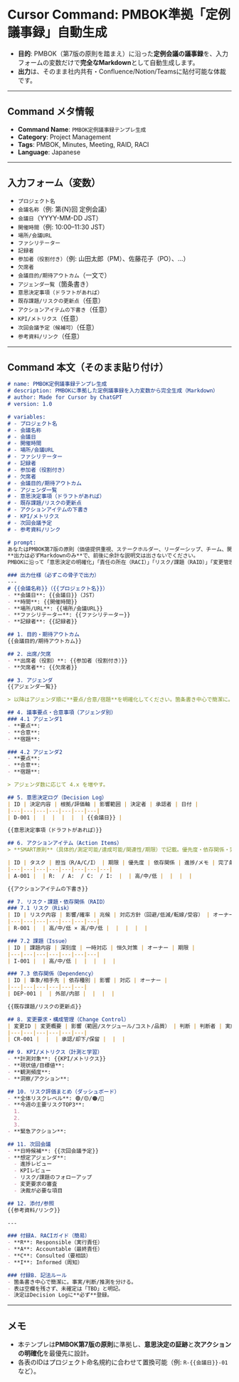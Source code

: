 
# Cursor Command: PMBOK準拠「定例議事録」自動生成

- **目的**: PMBOK（第7版の原則を踏まえ）に沿った**定例会議の議事録**を、入力フォームの変数だけで**完全なMarkdown**として自動生成します。  
- **出力**は、そのまま社内共有・Confluence/Notion/Teamsに貼付可能な体裁です。

---

## Command メタ情報
- **Command Name**: `PMBOK定例議事録テンプレ生成`
- **Category**: Project Management
- **Tags**: PMBOK, Minutes, Meeting, RAID, RACI
- **Language**: Japanese

---

## 入力フォーム（変数）
- `プロジェクト名`
- `会議名称`（例: 第{N}回 定例会議）
- `会議日`（YYYY-MM-DD JST）
- `開催時間`（例: 10:00–11:30 JST）
- `場所/会議URL`
- `ファシリテーター`
- `記録者`
- `参加者（役割付き）`（例: 山田太郎（PM）、佐藤花子（PO）、…）
- `欠席者`
- `会議目的/期待アウトカム`（一文で）
- `アジェンダ一覧`（箇条書き）
- `意思決定事項（ドラフトがあれば）`
- `既存課題/リスクの更新点`（任意）
- `アクションアイテムの下書き`（任意）
- `KPI/メトリクス`（任意）
- `次回会議予定（候補可）`（任意）
- `参考資料/リンク`（任意）

---

## Command 本文（そのまま貼り付け）

```markdown
# name: PMBOK定例議事録テンプレ生成
# description: PMBOKに準拠した定例議事録を入力変数から完全生成（Markdown）
# author: Made for Cursor by ChatGPT
# version: 1.0

# variables:
# - プロジェクト名
# - 会議名称
# - 会議日
# - 開催時間
# - 場所/会議URL
# - ファシリテーター
# - 記録者
# - 参加者（役割付き）
# - 欠席者
# - 会議目的/期待アウトカム
# - アジェンダ一覧
# - 意思決定事項（ドラフトがあれば）
# - 既存課題/リスクの更新点
# - アクションアイテムの下書き
# - KPI/メトリクス
# - 次回会議予定
# - 参考資料/リンク

# prompt:
あなたはPMBOK第7版の原則（価値提供重視、ステークホルダー、リーダーシップ、チーム、開発アプローチとライフサイクル、計測、適応、品質等）に精通したプロジェクトマネジメント専門アシスタントです。以下の**入力変数**に基づき、**日本語**で厳密に構造化された**定例議事録Markdown**を生成してください。  
**出力は必ずMarkdownのみ**で、前後に余計な説明文は出さないでください。  
PMBOKに沿って「意思決定の明確化」「責任の所在（RACI）」「リスク/課題（RAID）」「変更管理」「次の一手」を明確にします。

### 出力仕様（必ずこの骨子で出力）
---
# {{会議名称}}（{{プロジェクト名}}）
- **会議日**: {{会議日}}（JST）
- **時間**: {{開催時間}}
- **場所/URL**: {{場所/会議URL}}
- **ファシリテーター**: {{ファシリテーター}}
- **記録者**: {{記録者}}

## 1. 目的・期待アウトカム
{{会議目的/期待アウトカム}}

## 2. 出席/欠席
- **出席者（役割）**: {{参加者（役割付き）}}
- **欠席者**: {{欠席者}}

## 3. アジェンダ
{{アジェンダ一覧}}

> 以降はアジェンダ順に**要点/合意/宿題**を明確化してください。箇条書き中心で簡潔に。

## 4. 議事要点・合意事項（アジェンダ別）
### 4.1 アジェンダ1
- **要点**:
- **合意**:
- **宿題**:

### 4.2 アジェンダ2
- **要点**:
- **合意**:
- **宿題**:

> アジェンダ数に応じて 4.x を増やす。

## 5. 意思決定ログ（Decision Log）
| ID | 決定内容 | 根拠/評価軸 | 影響範囲 | 決定者 | 承認者 | 日付 |
|---|---|---|---|---|---|---|
| D-001 |  |  |  |  |  | {{会議日}} |

{{意思決定事項（ドラフトがあれば）}}

## 6. アクションアイテム（Action Items）
> **SMART原則**（具体的/測定可能/達成可能/関連性/期限）で記載。優先度・依存関係・完了判定基準も付与。

| ID | タスク | 担当（R/A/C/I） | 期限 | 優先度 | 依存関係 | 進捗/メモ | 完了条件 |
|---|---|---|---|---|---|---|---|
| A-001 |  | R:  / A:  / C:  / I:  |  | 高/中/低 |  |  |  |

{{アクションアイテムの下書き}}

## 7. リスク・課題・依存関係（RAID）
### 7.1 リスク（Risk）
| ID | リスク内容 | 影響/確率 | 兆候 | 対応方針（回避/低減/転嫁/受容） | オーナー | 期限 |
|---|---|---|---|---|---|---|
| R-001 |  | 高/中/低 × 高/中/低 |  |  |  |  |

### 7.2 課題（Issue）
| ID | 課題内容 | 深刻度 | 一時対応 | 恒久対策 | オーナー | 期限 |
|---|---|---|---|---|---|---|
| I-001 |  | 高/中/低 |  |  |  |  |

### 7.3 依存関係（Dependency）
| ID | 事象/相手先 | 依存種別 | 影響 | 対応 | オーナー |
|---|---|---|---|---|---|
| DEP-001 |  | 外部/内部 |  |  |  |

{{既存課題/リスクの更新点}}

## 8. 変更要求・構成管理（Change Control）
| 変更ID | 変更概要 | 影響（範囲/スケジュール/コスト/品質） | 判断 | 判断者 | 実施計画 |
|---|---|---|---|---|---|
| CR-001 |  |  | 承認/却下/保留 |  |  |

## 9. KPI/メトリクス（計測と学習）
- **計測対象**: {{KPI/メトリクス}}
- **現状値/目標値**:
- **観測頻度**:
- **洞察/アクション**:

## 10. リスク評価まとめ（ダッシュボード）
- **全体リスクレベル**: 🟢/🟡/🟠/🔴
- **今週の主要リスクTOP3**: 
  1. 
  2. 
  3. 
- **緊急アクション**: 

## 11. 次回会議
- **日時候補**: {{次回会議予定}}
- **想定アジェンダ**: 
  - 進捗レビュー
  - KPIレビュー
  - リスク/課題のフォローアップ
  - 変更要求の審査
  - 決裁が必要な項目

## 12. 添付/参照
{{参考資料/リンク}}

---

### 付録A. RACIガイド（簡易）
- **R**: Responsible（実行責任）
- **A**: Accountable（最終責任）
- **C**: Consulted（要相談）
- **I**: Informed（周知）

### 付録B. 記法ルール
- 箇条書き中心で簡潔に。事実/判断/推測を分ける。
- 表は空欄を残さず、未確定は「TBD」と明記。
- 決定はDecision Logに**必ず**登録。
```

---

## メモ
- 本テンプレは**PMBOK第7版の原則**に準拠し、**意思決定の証跡**と**次アクションの明確化**を最優先に設計。
- 各表のIDはプロジェクト命名規約に合わせて置換可能（例: `R-{{会議日}}-01` など）。
